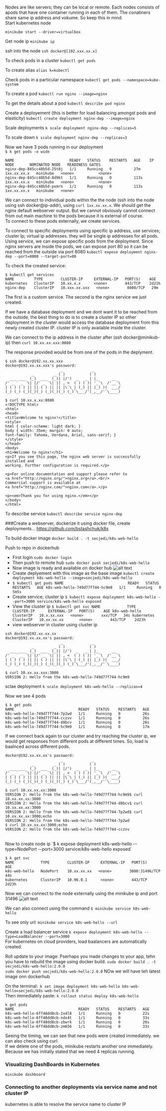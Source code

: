 Nodes are like servers; they can be local or remote.
Each nodes consists of apods that have one container running in each of them. The conatiners share same ip address and vokume. So keep this in mind. <br />
Start kubernetes node <br />

`minikube start --driver=virtualbox`

Get node ip
`minikube ip`

ssh into the node
`ssh docker@[192.xxx.xx.x]`

To check pods in a cluster
`kubectl get pods`

To create alias `alias k=kubectl`

Check pods in a particular namespace
`kubectl get pods --namespace=kube-system`

To create a pod
`kubectl run nginx --image=nginx`

To get the details about a pod
`kubectl describe pod nginx`

Create a deployement (this is better for load balancing amongst pods and elasticity)
`kubectl create deployment nginx-dep --image=nginx`

Scale deployments 
`k scale deployment nginx-dep --replicas=5`

To scale down
`k scale deployment nginx-dep --replicas=3`

Now we have 3 pods running in our deployment <br />
`$ k get pods -o wide`
````
NAME                         READY   STATUS    RESTARTS   AGE    IP           NODE       NOMINATED NODE   READINESS GATES
nginx-dep-845cc48b5d-25t8j   1/1     Running   0          27m    1xx.xx.xx.x   minikube   <none>           <none>
nginx-dep-845cc48b5d-8d9kt   1/1     Running   0          113s   1xx.xx.xx.x   minikube   <none>           <none>
nginx-dep-845cc48b5d-pxmrn   1/1     Running   0          113s   1xx.xx.xx.x   minikube   <none> 
````

We can connect to individual pods within the the node (ssh into the node using ssh docker@ip-addr), using 
`curl 1xx.xx.xx.x`. We should get the nginx default webserver output.
But we cannot obviously cannot connect from out main machine to the pods because it is external of course. <br />
To connect to these pods externally, we create services.


To connect to specific deployments using specific ip address, use services; cluster Ip; virtual ip addresses. they  will be single ip addresses for all pods.
Using service, we can expose specific pods from the deployment. Since nginx servers are inside the pods, we can expose port 80 so it can be reached from the outside via port 8080 `kubectl expose deployment nginx-dep --port=8080 --target-port=80`

To check the created service: <br />
```
$ kubectl get services
NAME         TYPE        CLUSTER-IP     EXTERNAL-IP   PORT(S)    AGE
kubernetes   ClusterIP   10.xx.x.x      <none>        443/TCP    2d21h
nginx-dep    ClusterIP   10.xxx.xx.xxx   <none>        8080/TCP   29m
```
The first is a custom service. The second is the nginx service we just created.

If we have a database deployment and we dont want it to be reached from the outside, the best thing to do is to create a cluster IP so other deployment in the cluster would access the database deployment from this newly created cluster IP. cluster IP is only available inside the cluster. <br />

We can connect to the ip address in the cluster after (ssh docker@minikub-ip) then `curl 10.xx.xx.xxx:8080`

The response provided would be from one of the pods in the deplyment.

```
$ ssh docker@192.xx.xx.xxx
docker@192.xx.xx.xxx's password: 
                         _             _            
            _         _ ( )           ( )           
  ___ ___  (_)  ___  (_)| |/')  _   _ | |_      __  
/' _ ` _ `\| |/' _ `\| || , <  ( ) ( )| '_`\  /'__`\
| ( ) ( ) || || ( ) || || |\`\ | (_) || |_) )(  ___/
(_) (_) (_)(_)(_) (_)(_)(_) (_)`\___/'(_,__/'`\____)

$ curl 10.xx.x.xx:8080
<!DOCTYPE html>
<html>
<head>
<title>Welcome to nginx!</title>
<style>
html { color-scheme: light dark; }
body { width: 35em; margin: 0 auto;
font-family: Tahoma, Verdana, Arial, sans-serif; }
</style>
</head>
<body>
<h1>Welcome to nginx!</h1>
<p>If you see this page, the nginx web server is successfully installed and
working. Further configuration is required.</p>

<p>For online documentation and support please refer to
<a href="http://nginx.org/">nginx.org</a>.<br/>
Commercial support is available at
<a href="http://nginx.com/">nginx.com</a>.</p>

<p><em>Thank you for using nginx.</em></p>
</body>
</html>
```
To describe service `kubectl describe service nginx-dep`

###Create a webserver, dockerize it using docker file, create deployments...
https://github.com/bstashchuk/k8s

To build docker image
`docker build . -t secjedi/k8s-web-hello`

Push to repo in dockerhub
- First login `sudo docker login`
- Then push to remote hub `sudo docker push secjedi/k8s-web-hello`
- Now image is ready and available on docker hub ![alt text](https://github.com/secjedi/CyberDefense/blob/main/Images/zerologon/docker.png)
- Create deplyement with this image as the base image `kubectl create deployment k8s-web-hello --image=secjedi/k8s-web-hello`
- `$ kubectl get pods
NAME                             READY   STATUS    RESTARTS   AGE
k8s-web-hello-749d77f744-hc9m9   1/1     Running   0          5m5s`
- Create service; cluster ip `$ kubectl expose deployment k8s-web-hello --port=3000
service/k8s-web-hello exposed`
- View the cluster ip `$ kubectl get svc
NAME            TYPE        CLUSTER-IP      EXTERNAL-IP   PORT(S)    AGE
k8s-web-hello   ClusterIP   10.x.xx.xxx   <none>        xxx/TCP   34s
kubernetes      ClusterIP   10.xx.xx.xx       <none>        443/TCP    2d23h`
- view webserver in cluster using cluster ip <br />
```
ssh docker@192.xx.xx.xx
docker@192.xx.xx.xx's password: 
                         _             _            
            _         _ ( )           ( )           
  ___ ___  (_)  ___  (_)| |/')  _   _ | |_      __  
/' _ ` _ `\| |/' _ `\| || , <  ( ) ( )| '_`\  /'__`\
| ( ) ( ) || || ( ) || || |\`\ | (_) || |_) )(  ___/
(_) (_) (_)(_)(_) (_)(_)(_) (_)`\___/'(_,__/'`\____)

$ curl 10.xx.xx.xxx:3000
VERSION 2: Hello from the k8s-web-hello-749d77f744-hc9m9
```
sclae deployment `k scale deployment k8s-web-hello --replicas=4`

Now we see 4 pods
```
$ k get pods
NAME                             READY   STATUS    RESTARTS   AGE
k8s-web-hello-749d77f744-7p2wd   1/1     Running   0          26s
k8s-web-hello-749d77f744-cczvv   1/1     Running   0          26s
k8s-web-hello-749d77f744-d8bcv   1/1     Running   0          26s
k8s-web-hello-749d77f744-hc9m9   1/1     Running   0          17m
```
If we connect back again to our cluster and try reaching the cluster ip, we would get responses from different pods at different times. So, load is baalnced across different pods.  <br/>
```
docker@192.xx.xx.xx's password: 
                         _             _            
            _         _ ( )           ( )           
  ___ ___  (_)  ___  (_)| |/')  _   _ | |_      __  
/' _ ` _ `\| |/' _ `\| || , <  ( ) ( )| '_`\  /'__`\
| ( ) ( ) || || ( ) || || |\`\ | (_) || |_) )(  ___/
(_) (_) (_)(_)(_) (_)(_)(_) (_)`\___/'(_,__/'`\____)

$ curl 10.xx.xx.xx:3000
VERSION 2: Hello from the k8s-web-hello-749d77f744-hc9m9$ curl 10.xx.xx.xx:3000
VERSION 2: Hello from the k8s-web-hello-749d77f744-d8bcv$ curl 10.xx.xx.xx:3000
VERSION 2: Hello from the k8s-web-hello-749d77f744-7p2wd$ curl 10.xx.xx.xx:3000;echo
VERSION 2: Hello from the k8s-web-hello-749d77f744-7p2wd
$ curl 10.xx.xx.xx:3000;echo
VERSION 2: Hello from the k8s-web-hello-749d77f744-cczvv
```
<br />
Now to create node ip `$ k expose deployment k8s-web-hello --type=NodePort --port=3000
service/k8s-web-hello exposed`

```
$ k get svc
NAME            TYPE        CLUSTER-IP     EXTERNAL-IP   PORT(S)          AGE
k8s-web-hello   NodePort    10.xx.xx.xx   <none>        3000:31496/TCP   44s
kubernetes      ClusterIP   10.96.0.1      <none>        443/TCP          2d23h
```
Now we can connect to the node externally using the minikube ip and port 31496
![alt text](https://github.com/secjedi/CyberDefense/blob/main/Images/zerologon/connect.png) <br />


We can also connect using the command `$ minikube service k8s-web-hello`

To see only url: `minikube service k8s-web-hello --url`

Create a load balancer service `k expose deployment k8s-web-hello --type=LoadBalancer --port=3000` <br />
For kubernetes on cloud providers, load baalancers are automatically created.

Roll update to your image: Pserhaps you made changes to your app, tehn you have to rebuild the image using docker build.
`sudo docker build . -t secjedi/k8s-web-hello:2.0.0`
<br />
`sudo docker push secjedi/k8s-web-hello:2.0.0`
NOw we will have teh latest image onn dockerhub <br />

On the terminal:` k set image deployment k8s-web-hello k8s-web-hello=secjedi/k8s-web-hello:2.0.0` <br />
Then immediately paste:
`k rollout status deploy k8s-web-hello` <br />
```
k get pods
NAME                             READY   STATUS    RESTARTS   AGE
k8s-web-hello-6ff48dd8cb-2x4l8   1/1     Running   0          22s
k8s-web-hello-6ff48dd8cb-ndx4t   1/1     Running   0          33s
k8s-web-hello-6ff48dd8cb-zbwrk   1/1     Running   0          26s
k8s-web-hello-6ff48dd8cb-zm656   1/1     Running   0          33s

```
Seeing the timing, we can see that new pods were created immediately. we can also check using curl. <br />
If we delete one of the pods, minikube restarts another one immediately. Because we has initially stated that we need 4 replicas running.


### Visualizing DashBoards in Kubernetes
`minikube dashboard`


### Connecting to another deployments via service name and not cluster IP
kubernetes is able to resolve the service name to cluster IP








